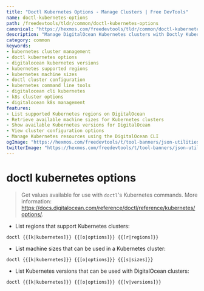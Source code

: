 ```yaml
---
title: "Doctl Kubernetes Options - Manage Clusters | Free DevTools"
name: doctl-kubernetes-options
path: /freedevtools/tldr/common/doctl-kubernetes-options
canonical: "https://hexmos.com/freedevtools/tldr/common/doctl-kubernetes-options/"
description: "Manage DigitalOcean Kubernetes clusters with Doctly Kubernetes Options.  View supported regions, machine sizes, and versions to create and configure clusters. Free online tool, no registration required."
category: common
keywords:
- kubernetes cluster management
- doctl kubernetes options
- digitalocean kubernetes versions
- kubernetes supported regions
- kubernetes machine sizes
- doctl cluster configuration
- kubernetes command line tools
- digitalocean cli kubernetes
- k8s cluster options
- digitalocean k8s management
features:
- List supported Kubernetes regions on DigitalOcean
- Retrieve available machine sizes for Kubernetes clusters
- Show available Kubernetes versions for DigitalOcean
- View cluster configuration options
- Manage Kubernetes resources using the DigitalOcean CLI
ogImage: "https://hexmos.com/freedevtools/t/tool-banners/json-utilities-banner.png"
twitterImage: "https://hexmos.com/freedevtools/t/tool-banners/json-utilities-banner.png"
---
```


# doctl kubernetes options

> Get values available for use with `doctl`'s Kubernetes commands.
> More information: <https://docs.digitalocean.com/reference/doctl/reference/kubernetes/options/>.

- List regions that support Kubernetes clusters:

`doctl {{[k|kubernetes]}} {{[o|options]}} {{[r|regions]}}`

- List machine sizes that can be used in a Kubernetes cluster:

`doctl {{[k|kubernetes]}} {{[o|options]}} {{[s|sizes]}}`

- List Kubernetes versions that can be used with DigitalOcean clusters:

`doctl {{[k|kubernetes]}} {{[o|options]}} {{[v|versions]}}`
